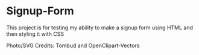 # Signup-Form

This project is for testing my ability to make a signup form using HTML
and then styling it with CSS

Photo/SVG Credits: Tombud and OpenClipart-Vectors
